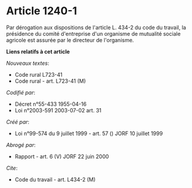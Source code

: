 # Article 1240-1

Par dérogation aux dispositions de l'article L. 434-2 du code du travail, la présidence du comité d'entreprise d'un organisme
de mutualité sociale agricole est assurée par le directeur de l'organisme.

**Liens relatifs à cet article**

_Nouveaux textes_:

  - Code rural L723-41
  - Code rural - art. L723-41 (M)

_Codifié par_:

  - Décret n°55-433 1955-04-16
  - Loi n°2003-591 2003-07-02 art. 31

_Créé par_:

  - Loi n°99-574 du 9 juillet 1999 - art. 57 () JORF 10 juillet 1999

_Abrogé par_:

  - Rapport - art. 6 (V) JORF 22 juin 2000

_Cite_:

  - Code du travail - art. L434-2 (M)
